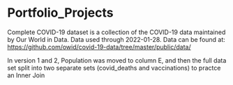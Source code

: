 # Portfolio_Projects

Complete COVID-19 dataset is a collection of the COVID-19 data maintained by Our World in Data. Data used through 2022-01-28.
  Data can be found at: https://github.com/owid/covid-19-data/tree/master/public/data/

In version 1 and 2, Population was moved to column E, and then the full data set split into two separate sets (covid_deaths and vaccinations) to practce an Inner Join

